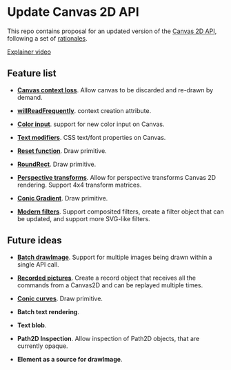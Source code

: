 Update Canvas 2D API
====================

This repo contains proposal for an updated version of the [Canvas 2D API](https://html.spec.whatwg.org/multipage/canvas.html), following a set of [rationales](rationale.md).

[Explainer video](https://www.youtube.com/watch?v=dfOKFSDG7IM)

Feature list
------------

- [**Canvas context loss**](spec/context-loss.md). Allow canvas to be discarded and re-drawn by demand.

- [**willReadFrequently**](spec/will-read-frequently.md). context creation attribute.

- [**Color input**](spec/color-input.md). support for new color input on Canvas.

- [**Text modifiers**](spec/text-modifiers.md). CSS text/font properties on Canvas.

- [**Reset function**](spec/reset.md). Draw primitive.

- [**RoundRect**](spec/roundrect.md). Draw primitive.

- [**Perspective transforms**](spec/perspective-transforms.md). Allow for perspective transforms Canvas 2D rendering. Support 4x4 transform matrices.

- [**Conic Gradient**](spec/conic-gradient.md). Draw primitive.

- [**Modern filters**](spec/filters.md). Support composited filters, create a filter object that can be updated, and support more SVG-like filters.


Future ideas
------------

- [**Batch drawImage**](spec/batch-drawimage.md). Support for multiple images being drawn within a single API call.

- [**Recorded pictures**](spec/recording.md). Create a record object that receives all the commands from a Canvas2D and can be replayed multiple times.

- [**Conic curves**](spec/conic-curve-to.md). Draw primitive.

- **Batch text rendering**.

- **Text blob**.

- **Path2D Inspection**. Allow inspection of Path2D objects, that are currently opaque.

- **Element as a source for drawImage**.
